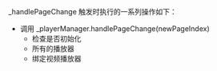 
_handlePageChange 触发时执行的一系列操作如下：
- 调用 _playerManager.handlePageChange(newPageIndex)
	- 检查是否初始化
	- 所有的播放器
	- 绑定视频播放器
<!--stackedit_data:
eyJoaXN0b3J5IjpbLTE1MTI0MzI2ODAsLTIwODg3NDY2MTJdfQ
==
-->